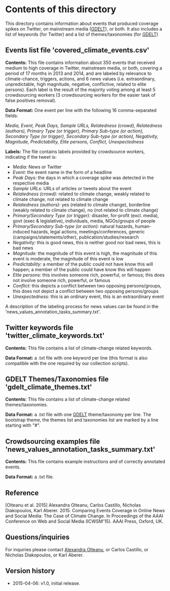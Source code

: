 Contents of this directory
==========================

This directory contains information about events that produced coverage spikes on Twitter, on mainstream media ([GDELT](http://gdeltproject.org)), or both. It also includes a list of keywords (for Twitter) and a list of themes/taxonomies (for [GDELT](http://gdeltproject.org))

Events list file 'covered_climate_events.csv'
---------------------------------------------

**Contents:** This file contains information about 350 events that received medium to high coverage in Twitter, mainstream media, or both, covering a period of 17 months in 2013 and 2014, and are labeled by relevance to climate-chance, triggers, actions, and 6 news values (i.e. extraordinary, unpredictable, high magnitude, negative, conflictive, related to elite persons). Each label is the result of the majority voting among at least 5 crowdsourcing workers (3 crowdsourcing workers for the easier task of false positives removal).

**Data Format:** One event per line with the following 16 comma-separated fields:

*Media, Event, Peak Days, Sample URLs, Relatedness (crowd), Relatedness (authors), Primary Type (or trigger), Primary Sub-type (or action), Secondary Type (or trigger), Secondary Sub-type (or action), Negativity, Magnitude, Predictability, Elite persons, Conflict, Unexpectedness*

**Labels:**
The file contains labels provided by crowdsource workers, indicating if the tweet is:

 - *Media:* News or Twitter
 - *Event:* the event name in the form of a headline
 - *Peak Days:* the days in which a coverage spike was detected in the respective media
 - *Sample URLs:* URLs of articles or tweets about the event
 - *Relatedness (crowd):* related to climate change, weakly related to climate change, not related to climate change
 - *Relatedness (authors):* yes (related to climate change), borderline (weakly related to climate change), no (not related to climate change)
 - *Primary/Secondary Type (or trigger):* disaster, for-profit (excl. media), govt (exec & legislative), individuals, media, NGOs/groups of people
 - *Primary/Secondary Sub-type (or action):* natural hazards, human-induced hazards, legal actions, meetings/conferences, generic (campaigns/statements/other), publication/studies/research
 - *Negativity:* this is good news, this is neither good nor bad news, this is bad news
 - *Magnitude:* the magnitude of this event is high, the magnitude of this event is moderate, the magnitude of this event is low
 - *Predictability:* a member of the public could not have know this will happen;
a member of the public could have know this will happen
 - *Elite persons:* this involves someone rich, powerful, or famous; this does not involve someone rich, powerful, or famous
 - *Conflict:* this depicts a conflict between two opposing persons/groups, 
this does not depict a conflict between two opposing persons/groups
 - *Unexpectedness:* this is an ordinary event, this is an extraordinary event
 
A description of the labeling process for news values can be found in the 'news_values_annotation_tasks_summary.txt'.

Twitter keywords file 'twitter_climate_keywords.txt'
--------------------------------------------
**Contents:** This file contains a list of climate-change related keywords. 

**Data Format:** a .txt file with one keyword per line (this format is also compatible with the one required by our collection scripts).

GDELT Themes/Taxonomies file 'gdelt_climate_themes.txt'
----------------------------------------------
**Contents:** This file contains a list of climate-change related themes/taxonomies. 

**Data Format:** a .txt file with one [GDELT](http://gdeltproject.org) theme/taxonomy per line. The bootstrap theme, the themes list and taxonomies list are marked by a line starting with "#".

Crowdsourcing examples file 'news_values_annotation_tasks_summary.txt'
----------------------------------------------
**Contents:** This file contains example instructions and of correctly annotated events. 

**Data Format:** a .txt file.


Reference
---------
[Olteanu et al. 2015] Alexandra Olteanu, Carlos Castillo, Nicholas Diakopoulos, Karl Aberer. 2015. Comparing Events Coverage in Online News and Social Media: The Case of Climate Change. In Proceedings of the AAAI Conference on Web and Social Media (ICWSM'15). AAAI Press, Oxford, UK.

Questions/inquiries
-------------------
For inquiries please contact [Alexandra Olteanu](mailto:alexandra.olteanu@epfl.ch), or Carlos Castillo, or Nicholas Diakopoulos, or Karl Aberer.
 
Version history
---------------

 * 2015-04-06: v1.0, initial release.
